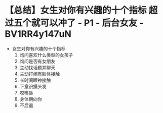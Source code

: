 # 【总结】女生对你有兴趣的十个指标 超过五个就可以冲了 - P1 - 后台女友 - BV1RR4y147uN

-   女生对你有兴趣的十个指标
    1.  询问喜欢什么类型的女孩子
    2.  询问是否有女朋友
    3.  主动找话题并聊天
    4.  主动打闹有肢体接触
    5.  长时间眼神接触
    6.  下意识摸头发
    7.  咬嘴唇
    8.  身体朝向你
    9.  不后退